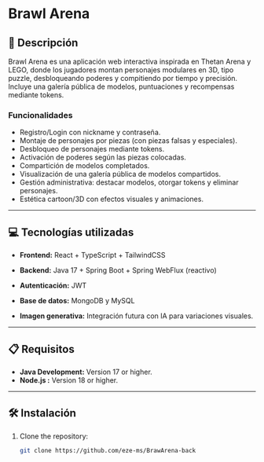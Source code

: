 # Brawl Arena

## 📄 Descripción
Brawl Arena es una aplicación web interactiva inspirada en Thetan Arena y LEGO, donde los jugadores montan personajes modulares en 3D, tipo puzzle, desbloqueando poderes y compitiendo por tiempo y precisión. Incluye una galería pública de modelos, puntuaciones y recompensas mediante tokens.

### Funcionalidades
- Registro/Login con nickname y contraseña.
- Montaje de personajes por piezas (con piezas falsas y especiales).
- Desbloqueo de personajes mediante tokens.
- Activación de poderes según las piezas colocadas.
- Compartición de modelos completados.
- Visualización de una galería pública de modelos compartidos.
- Gestión administrativa: destacar modelos, otorgar tokens y eliminar personajes.
- Estética cartoon/3D con efectos visuales y animaciones.
---

## 💻 Tecnologías utilizadas
- **Frontend:** React + TypeScript + TailwindCSS

- **Backend:** Java 17 + Spring Boot + Spring WebFlux (reactivo)

- **Autenticación:** JWT

- **Base de datos:** MongoDB y MySQL

- **Imagen generativa:** Integración futura con IA para variaciones visuales.

---

## 📋 Requisitos
- **Java Development:** Version 17 or higher.
- **Node.js :** Version 18 or higher.

---

## 🛠️ Instalación
1. Clone the repository:
   ```bash
   git clone https://github.com/eze-ms/BrawArena-back
